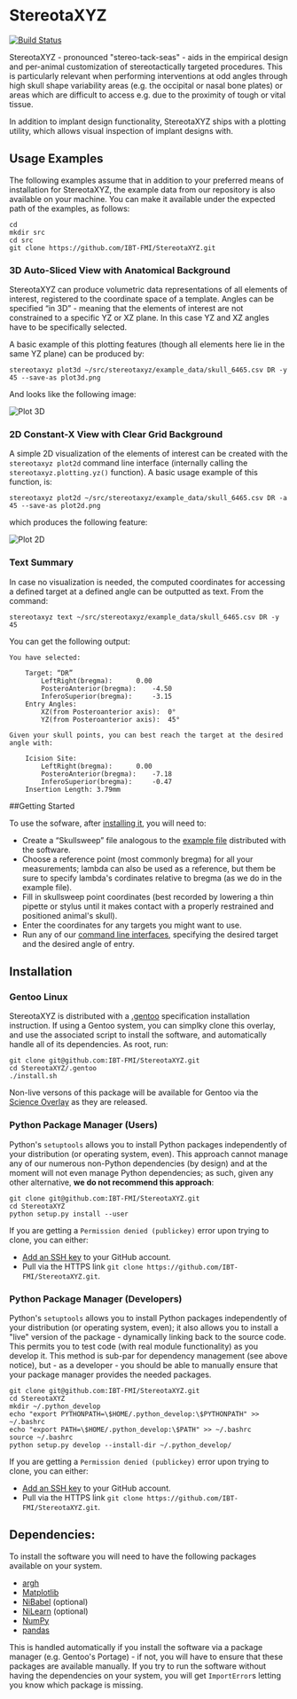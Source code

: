 # StereotaXYZ
[![Build Status](https://travis-ci.org/IBT-FMI/StereotaXYZ.svg?branch=master)](https://travis-ci.org/IBT-FMI/StereotaXYZ)

StereotaXYZ - pronounced "stereo-tack-seas" - aids in the empirical design and per-animal customization of stereotactically targeted procedures.
This is particularly relevant when performing interventions at odd angles through high skull shape variability areas (e.g. the occipital or nasal bone plates) or areas which are difficult to access e.g. due to the proximity of tough or vital tissue.

In addition to implant design functionality, StereotaXYZ ships with a plotting utility, which allows visual inspection of implant designs with.

## Usage Examples

The following examples assume that in addition to your preferred means of installation for StereotaXYZ, the example data from our repository is also available on your machine.
You can make it available under the expected path of the examples, as follows:

```
cd
mkdir src
cd src
git clone https://github.com/IBT-FMI/StereotaXYZ.git
```

### 3D Auto-Sliced View with Anatomical Background

StereotaXYZ can produce volumetric data representations of all elements of interest, registered to the coordinate space of a template.
Angles can be specified “in 3D” - meaning that the elements of interest are not constrained to a specific YZ or XZ plane.
In this case YZ and XZ angles have to be specifically selected.

A basic example of this plotting features (though all elements here lie in the same YZ plane) can be produced by:

```
stereotaxyz plot3d ~/src/stereotaxyz/example_data/skull_6465.csv DR -y 45 --save-as plot3d.png
```

And looks like the following image:

![Plot 3D](http://www.chymera.eu/img/examples/stereotaxyz/plot3d.png "Plot 3D")

### 2D Constant-X View with Clear Grid Background

A simple 2D visualization of the elements of interest can be created with the `stereotaxyz plot2d` command line interface (internally calling the `stereotaxyz.plotting.yz()` function).
A basic usage example of this function, is:

```
stereotaxyz plot2d ~/src/stereotaxyz/example_data/skull_6465.csv DR -a 45 --save-as plot2d.png
```

which produces the following feature:

![Plot 2D](http://www.chymera.eu/img/examples/stereotaxyz/plot2d.png "Plot 2D")

### Text Summary

In case no visualization is needed, the computed coordinates for accessing a defined target at a defined angle can be outputted as text.
From the command:

```
stereotaxyz text ~/src/stereotaxyz/example_data/skull_6465.csv DR -y 45
```

You can get the following output:

```
You have selected:

	Target: “DR”
		LeftRight(bregma): 		0.00
		PosteroAnterior(bregma): 	-4.50
		InferoSuperior(bregma): 	-3.15
	Entry Angles:
		XZ(from Posteroanterior axis): 	0°
		YZ(from Posteroanterior axis): 	45°

Given your skull points, you can best reach the target at the desired angle with:

	Icision Site:
		LeftRight(bregma): 		0.00
		PosteroAnterior(bregma): 	-7.18
		InferoSuperior(bregma): 	-0.47
	Insertion Length: 3.79mm
```

##Getting Started

To use the sofware, after [installing it](#installation), you will need to:

* Create a “Skullsweep” file analogous to the [example file](example_data/skull_6465.csv) distributed with the software.
* Choose a reference point (most commonly bregma) for all your measurements; lambda can also be used as a reference, but them be sure to specify lambda's cordinates relative to bregma (as we do in the example file).
* Fill in skullsweep point coordinates (best recorded by lowering a thin pipette or stylus until it makes contact with a properly restrained and positioned animal's skull).
* Enter the coordinates for any targets you might want to use.
* Run any of our [command line interfaces](#usage-examples), specifying the desired target and the desired angle of entry.

## Installation

### Gentoo Linux
StereotaXYZ is distributed with a [.gentoo](.gentoo) specification installation instruction.
If using a Gentoo system, you can simplky clone this overlay, and use the associated script to install the software, and automatically handle all of its dependencies.
As root, run:

````
git clone git@github.com:IBT-FMI/StereotaXYZ.git
cd StereotaXYZ/.gentoo
./install.sh
````

Non-live versons of this package will be available for Gentoo via the [Science Overlay](https://github.com/gentoo/sci) as they are released.

### Python Package Manager (Users)
Python's `setuptools` allows you to install Python packages independently of your distribution (or operating system, even).
This approach cannot manage any of our numerous non-Python dependencies (by design) and at the moment will not even manage Python dependencies;
as such, given any other alternative, **we do not recommend this approach**:

````
git clone git@github.com:IBT-FMI/StereotaXYZ.git
cd StereotaXYZ
python setup.py install --user
````

If you are getting a `Permission denied (publickey)` error upon trying to clone, you can either:

* [Add an SSH key](https://help.github.com/articles/adding-a-new-ssh-key-to-your-github-account/) to your GitHub account.
* Pull via the HTTPS link `git clone https://github.com/IBT-FMI/StereotaXYZ.git`.

### Python Package Manager (Developers)
Python's `setuptools` allows you to install Python packages independently of your distribution (or operating system, even);
it also allows you to install a "live" version of the package - dynamically linking back to the source code.
This permits you to test code (with real module functionality) as you develop it.
This method is sub-par for dependency management (see above notice), but - as a developer - you should be able to manually ensure that your package manager provides the needed packages.

````
git clone git@github.com:IBT-FMI/StereotaXYZ.git
cd StereotaXYZ
mkdir ~/.python_develop
echo "export PYTHONPATH=\$HOME/.python_develop:\$PYTHONPATH" >> ~/.bashrc
echo "export PATH=\$HOME/.python_develop:\$PATH" >> ~/.bashrc
source ~/.bashrc
python setup.py develop --install-dir ~/.python_develop/
````

If you are getting a `Permission denied (publickey)` error upon trying to clone, you can either:

* [Add an SSH key](https://help.github.com/articles/adding-a-new-ssh-key-to-your-github-account/) to your GitHub account.
* Pull via the HTTPS link `git clone https://github.com/IBT-FMI/StereotaXYZ.git`.

## Dependencies:

To install the software you will need to have the following packages available on your system.

* [argh](https://github.com/neithere/argh)
* [Matplotlib](https://matplotlib.org/)
* [NiBabel](http://nipy.org/nibabel/) (optional)
* [NiLearn](http://nilearn.github.io/) (optional)
* [NumPy](http://www.numpy.org/)
* [pandas](http://pandas.pydata.org/)

This is handled automatically if you install the software via a package manager (e.g. Gentoo's Portage) - if not, you will have to ensure that these packages are available manually.
If you try to run the software without having the dependencies on your system, you will get `ImportError`s letting you know which package is missing.


